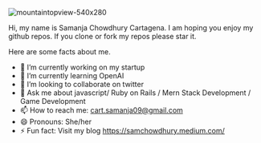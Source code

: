 ![mountaintopview-540x280](https://user-images.githubusercontent.com/70960407/134089773-664cf052-2ad2-4eb5-b940-ef16ded69406.jpg)

Hi, my name is Samanja Chowdhury Cartagena. I am hoping you enjoy my github repos. If you clone or fork my repos please star it.

Here are some facts about me.
- 🔭 I’m currently working on my startup
- 🌱 I’m currently learning OpenAI 
- 👯 I’m looking to collaborate on twitter
- 💬 Ask me about javascript/ Ruby on Rails / Mern Stack Development / Game Development
- 📫 How to reach me: cart.samanja09@gmail.com
- 😄 Pronouns: She/her
- ⚡ Fun fact: Visit my blog https://samchowdhury.medium.com/

